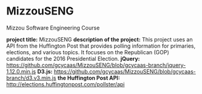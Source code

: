 # MizzouSENG
Mizzou Software Engineering Course

**project title:** MizzouSENG
**description of the project:** This project uses an API from the Huffington Post that provides polling information for
primaries, elections, and various topics. It focuses on the Republican (GOP) candidates for the
2016 Presidential Election.
**jQuery:** https://github.com/gcycaas/MizzouSENG/blob/gcycaas-branch/jquery-1.12.0.min.js
**D3.js:** https://github.com/gcycaas/MizzouSENG/blob/gcycaas-branch/d3.v3.min.js
**the Huffington Post API:** http://elections.huffingtonpost.com/pollster/api
